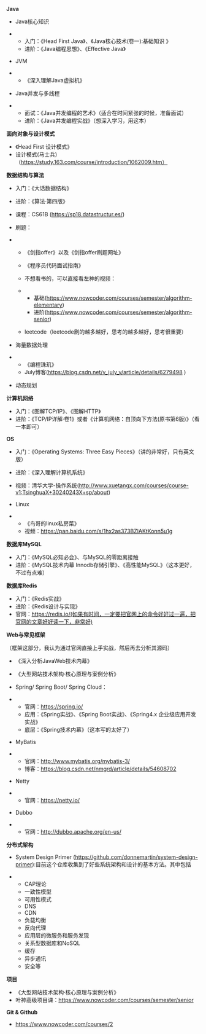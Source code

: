 **Java**

- Java核心知识

- - 入门：《Head First Java》、《Java核心技术(卷一):基础知识 》
  - 进阶：《Java编程思想》、《Effective Java》

- JVM

- - 《深入理解Java虚拟机》

- Java并发与多线程

- - 面试：《Java并发编程的艺术》（适合在时间紧张的时候，准备面试）
  - 进阶：《Java并发编程实战》（想深入学习，用这本）

**面向对象与设计模式**

- 《Head First 设计模式》
- 设计模式(马士兵)（https://study.163.com/course/introduction/1062009.htm）

**数据结构与算法**

- 入门：《大话数据结构》

- 进阶：《算法·第四版》

- 课程：CS61B (https://sp18.datastructur.es/)

- 刷题：

- - 《剑指offer》以及《剑指offer刷题网址》

  - 《程序员代码面试指南》

  - 不想看书的，可以直接看左神的视频：

  - - 基础(https://www.nowcoder.com/courses/semester/algorithm-elementary)
    - 进阶(https://www.nowcoder.com/courses/semester/algorithm-senior)

  - leetcode（leetcode刷的越多越好，思考的越多越好，思考很重要）

- 海量数据处理

- - 《编程珠玑》
  - July博客(https://blog.csdn.net/v_july_v/article/details/6279498 )

- 动态规划

**计算机网络**

- 入门：《图解TCP/IP》、《图解HTTP》
- 进阶：《TCP/IP详解·卷1》或者《计算机网络：自顶向下方法(原书第6版)》（看一本即可）

**OS**

- 入门：《Operating Systems: Three Easy Pieces》（讲的非常好，只有英文版）

- 进阶：《深入理解计算机系统》

- 视频：清华大学-操作系统(http://www.xuetangx.com/courses/course-v1:TsinghuaX+30240243X+sp/about)

- Linux

- - 《鸟哥的linux私房菜》
  - 视频：https://pan.baidu.com/s/1hx2as373BZlAKtKonn5u1g

**数据库MySQL**

- 入门：《MySQL必知必会》、与MySQL的零距离接触
- 进阶：《MySQL技术内幕 Innodb存储引擎》、《高性能MySQL》（这本更好，不过有点难）

**数据库Redis**

- 入门：《Redis实战》
- 进阶：《Redis设计与实现》
- 官网：https://redis.io/(如果有时间，一定要把官网上的命令好好过一遍，把官网的文章好好读一下，非常好)

**Web与常见框架**

（框架这部分，我认为通过官网直接上手实战，然后再去分析其源码）

- 《深入分析JavaWeb技术内幕》

- 《大型网站技术架构·核心原理与案例分析》

- Spring/ Spring Boot/ Spring Cloud：

- - 官网：https://spring.io/
  - 应用：《Spring实战》、《Spring Boot实战》、《Spring4.x 企业级应用开发实战》
  - 底层：《Spring技术内幕》（这本写的太好了）

- MyBatis

- - 官网：http://www.mybatis.org/mybatis-3/
  - 博客：https://blog.csdn.net/nmgrd/article/details/54608702

- Netty

- - 官网：https://netty.io/

- Dubbo

- - 官网：http://dubbo.apache.org/en-us/

**分布式架构**

- System Design Primer (https://github.com/donnemartin/system-design-primer):目前这个仓库收集到了好些系统架构和设计的基本方法。其中包括

- - CAP理论
  - 一致性模型
  - 可用性模式
  - DNS
  - CDN
  - 负载均衡
  - 反向代理
  - 应用层的微服务和服务发现
  - 关系型数据库和NoSQL
  - 缓存
  - 异步通讯
  - 安全等

**项目**

- 《大型网站技术架构·核心原理与案例分析》
- 叶神高级项目课：https://www.nowcoder.com/courses/semester/senior 





**Git & Github**

- https://www.nowcoder.com/courses/2